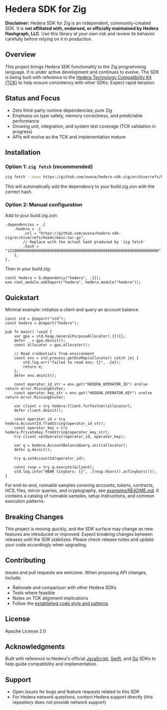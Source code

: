 # Hedera SDK for Zig

**Disclaimer:** Hedera SDK for Zig is an independent, community-created SDK. It is **not affiliated with, endorsed, or officially maintained by Hedera Hashgraph, LLC**. Use this library at your own risk and review its behavior carefully before relying on it in production.

## Overview

This project brings Hedera SDK functionality to the Zig programming language. It is under active development and continues to evolve. The SDK is being built with reference to the [Hedera Technology Compatibility Kit (TCK)](https://github.com/hiero-ledger/hiero-sdk-tck) to help ensure consistency with other SDKs. Expect rapid iteration.

## Status and Focus

* Zero third-party runtime dependencies; pure Zig
* Emphasis on type safety, memory correctness, and predictable performance
* Growing unit, integration, and system test coverage (TCK validation in progress)
* APIs will evolve as the TCK and implementation mature

## Installation

### Option 1: `zig fetch` (recommended)

```bash
zig fetch --save https://github.com/avosa/hedera-sdk-zig/archive/refs/heads/main.tar.gz
```

This will automatically add the dependency to your build.zig.zon with the correct hash.

### Option 2: Manual configuration

Add to your build.zig.zon:

```zig
.dependencies = .{
    .hedera = .{
        .url = "https://github.com/avosa/hedera-sdk-zig/archive/refs/heads/main.tar.gz",
        // Replace with the actual hash produced by `zig fetch`
        .hash = "12200000000000000000000000000000000000000000000000000000000000000000",
    },
},
```

Then in your build.zig:

```zig
const hedera = b.dependency("hedera", .{});
exe.root_module.addImport("hedera", hedera.module("hedera"));
```

## Quickstart

Minimal example: initialize a client and query an account balance.

```zig
const std = @import("std");
const hedera = @import("hedera");

pub fn main() !void {
    var gpa = std.heap.GeneralPurposeAllocator(.{}){};
    defer _ = gpa.deinit();
    const allocator = gpa.allocator();

    // Read credentials from environment
    const env = std.process.getEnvMap(allocator) catch |e| {
        std.log.err("failed to read env: {}", .{e});
        return e;
    };
    defer env.deinit();

    const operator_id_str = env.get("HEDERA_OPERATOR_ID") orelse return error.MissingEnvVar;
    const operator_key_str = env.get("HEDERA_OPERATOR_KEY") orelse return error.MissingEnvVar;

    var client = try hedera.Client.forTestnet(allocator);
    defer client.deinit();

    const operator_id = try hedera.AccountId.fromString(operator_id_str);
    const operator_key = try hedera.PrivateKey.fromString(operator_key_str);
    try client.setOperator(operator_id, operator_key);

    var q = hedera.AccountBalanceQuery.init(allocator);
    defer q.deinit();

    try q.setAccountId(operator_id);

    const resp = try q.execute(&client);
    std.log.info("HBAR tinybars: {}", .{resp.hbars().asTinybars()});
}
```

For end-to-end, runnable samples covering accounts, tokens, contracts, HCS, files, mirror queries, and cryptography, see [examples/README.md](/examples/README.md). It contains a catalog of runnable samples, setup instructions, and common execution patterns.

## Breaking Changes

This project is moving quickly, and the SDK surface may change as new features are introduced or improved. Expect breaking changes between releases until the SDK stabilizes. Please check release notes and update your code accordingly when upgrading.

## Contributing

Issues and pull requests are welcome. When proposing API changes, include:

* Rationale and comparison with other Hedera SDKs
* Tests where feasible
* Notes on TCK alignment implications
* Follow the [established code style and patterns](/docs/CODE_STYLE.md)

## License

Apache License 2.0

## Acknowledgments

Built with reference to Hedera's official [JavaScript](https://github.com/hiero-ledger/hiero-sdk-js), [Swift](https://github.com/hiero-ledger/hiero-sdk-swift), and [Go](https://github.com/hiero-ledger/hiero-sdk-go) SDKs to help guide compatibility and implementation.

## Support

* Open issues for bugs and feature requests related to this SDK
* For Hedera network questions, contact Hedera support directly (this repository does not provide network support)
